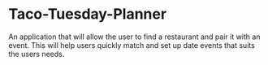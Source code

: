 # Taco-Tuesday-Planner
An application that will allow the user to find a restaurant and pair it with an event. This will help users quickly match and set up date events that suits the users needs.
